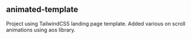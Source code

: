## animated-template

Project using TailwindCSS landing page template.
Added various on scroll animations using aos library.